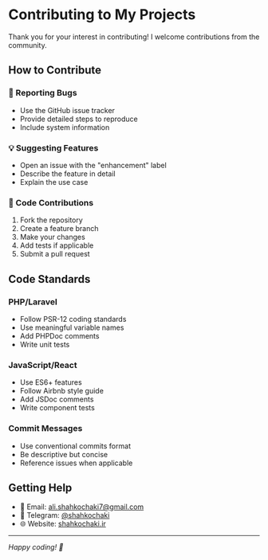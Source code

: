 # Contributing to My Projects

Thank you for your interest in contributing! I welcome contributions from the community.

## How to Contribute

### 🐛 Reporting Bugs
- Use the GitHub issue tracker
- Provide detailed steps to reproduce
- Include system information

### 💡 Suggesting Features
- Open an issue with the "enhancement" label
- Describe the feature in detail
- Explain the use case

### 🔧 Code Contributions
1. Fork the repository
2. Create a feature branch
3. Make your changes
4. Add tests if applicable
5. Submit a pull request

## Code Standards

### PHP/Laravel
- Follow PSR-12 coding standards
- Use meaningful variable names
- Add PHPDoc comments
- Write unit tests

### JavaScript/React
- Use ES6+ features
- Follow Airbnb style guide
- Add JSDoc comments
- Write component tests

### Commit Messages
- Use conventional commits format
- Be descriptive but concise
- Reference issues when applicable

## Getting Help

- 📧 Email: ali.shahkochaki7@gmail.com
- 💬 Telegram: [@shahkochaki](https://t.me/shahkochaki)
- 🌐 Website: [shahkochaki.ir](https://shahkochaki.ir)

---

*Happy coding! 🚀*